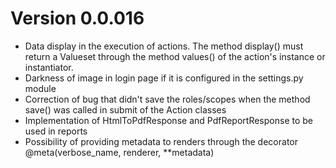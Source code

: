 # Version 0.0.016

- Data display in the execution of actions. The method display() must return a Valueset through the method values() of the action's instance or instantiator.
- Darkness of image in login page if it is configured in the settings.py module
- Correction of bug that didn't save the roles/scopes when the method save() was called in submit of the Action classes
- Implementation of HtmlToPdfResponse and PdfReportResponse to be used in reports
- Possibility of providing metadata to renders through the decorator @meta(verbose_name, renderer, **metadata)
